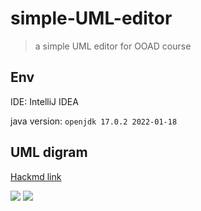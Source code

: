 # simple-UML-editor

> a simple UML editor for OOAD course

## Env

IDE: IntelliJ IDEA 

java version: `openjdk 17.0.2 2022-01-18`

## UML digram

[Hackmd link](https://hackmd.io/@wasabi-neko/2022-Spring-OOAD-note#chap-11)


![](https://i.imgur.com/k9EqN0P.png)
![](https://i.imgur.com/pLxECgG.png)
